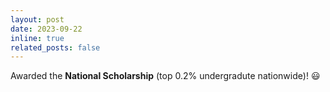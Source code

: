 ```yaml
---
layout: post
date: 2023-09-22
inline: true
related_posts: false
---
```


Awarded the **National Scholarship** (top 0.2% undergradute nationwide)! :smiley:
